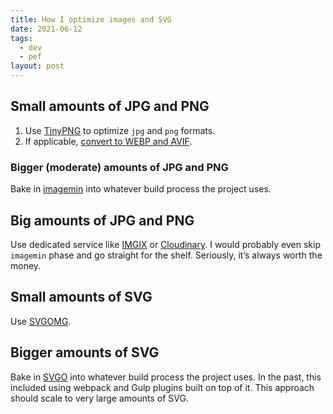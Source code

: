 ```yaml
---
title: How I optimize images and SVG
date: 2021-06-12
tags:
  - dev
  - pef
layout: post
---
```


## Small amounts of JPG and PNG

1. Use [TinyPNG](https://tinypng.com/) to optimize `jpg` and `png` formats.
2. If applicable, [convert to WEBP and AVIF](https://convertio.co/).

### Bigger (moderate) amounts of JPG and PNG

Bake in [imagemin](https://github.com/imagemin/imagemin) into whatever build process the project uses.

## Big amounts of JPG and PNG

Use dedicated service like [IMGIX](https://imgix.com/) or [Cloudinary](https://cloudinary.com/products/media_optimizer). I would probably even skip `imagemin` phase and go straight for the shelf. Seriously, it’s always worth the money.

## Small amounts of SVG

Use [SVGOMG](https://jakearchibald.github.io/svgomg/).

## Bigger amounts of SVG

Bake in [SVGO](https://github.com/svg/svgo) into whatever build process the project uses. In the past, this included using webpack and Gulp plugins built on top of it. This approach should scale to very large amounts of SVG.
